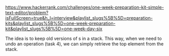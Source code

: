 https://www.hackerrank.com/challenges/one-week-preparation-kit-simple-text-editor/problem?isFullScreen=true&h_l=interview&playlist_slugs%5B%5D=preparation-kits&playlist_slugs%5B%5D=one-week-preparation-kit&playlist_slugs%5B%5D=one-week-day-six


The idea is to keep old versions of s in a stack. This way, when we need to undo an operation (task 4), we can simply retrieve the top element from the stack.